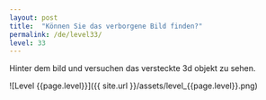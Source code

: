 ```yaml
---
layout: post
title:  "Können Sie das verborgene Bild finden?"
permalink: /de/level33/
level: 33
---
```

Hinter dem bild und versuchen das versteckte 3d objekt zu sehen.

![Level {{page.level}}]({{ site.url }}/assets/level_{{page.level}}.png)
